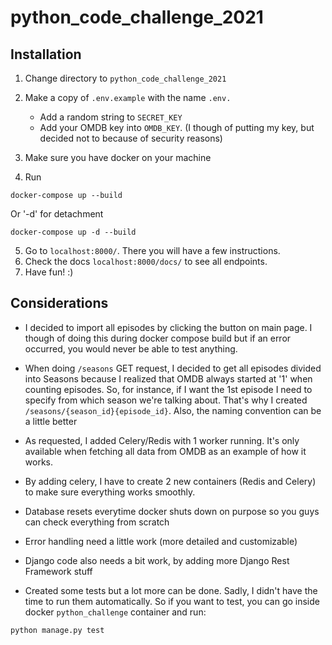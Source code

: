 # python_code_challenge_2021

## Installation

1. Change directory to `python_code_challenge_2021`
2. Make a copy of `.env.example` with the name `.env.`
    - Add a random string to `SECRET_KEY`
    - Add your OMDB key into `OMDB_KEY`. (I though of putting my key, but decided not to because of security reasons)

3. Make sure you have docker on your machine
4. Run

```
docker-compose up --build
```

Or '-d' for detachment

```
docker-compose up -d --build
```

5. Go to `localhost:8000/`. There you will have a few instructions.
6. Check the docs `localhost:8000/docs/` to see all endpoints.
7. Have fun! :)

## Considerations

- I decided to import all episodes by clicking the button on main page. I though of doing this during docker compose build but if an error occurred, you would never be able to test anything.

- When doing `/seasons` GET request, I decided to get all episodes divided into Seasons because I realized that OMDB always started at '1' when counting episodes. So, for instance, if I want the 1st episode I need to specify from which season we're talking about. That's why I created `/seasons/{season_id}{episode_id}`. Also, the naming convention can be a little better

- As requested, I added Celery/Redis with 1 worker running. It's only available when fetching all data from OMDB as an example of how it works.

- By adding celery, I have to create 2 new containers (Redis and Celery) to make sure everything works smoothly.

- Database resets everytime docker shuts down on purpose so you guys can check everything from scratch

- Error handling need a little work (more detailed and customizable)

- Django code also needs a bit work, by adding more Django Rest Framework stuff

- Created some tests but a lot more can be done. Sadly, I didn't have the time to run them automatically. So if you want to test, you can go inside docker `python_challenge` container and run:

```
python manage.py test
```
